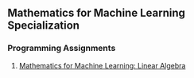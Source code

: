 ## Mathematics for Machine Learning Specialization
### Programming Assignments

1. [Mathematics for Machine Learning: Linear Algebra](LinearAlgebra)
